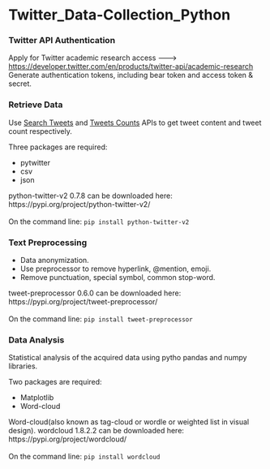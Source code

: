 # Twitter_Data-Collection_Python

### Twitter API Authentication
Apply for Twitter academic research access ---> https://developer.twitter.com/en/products/twitter-api/academic-research</br>
Generate authentication tokens, including bear token and access token & secret. </br>

### Retrieve Data
Use [Search Tweets](https://github.com/YW-2022/Twitter_Data-Collection_Python/blob/master/Twitter_Data%20Collection_Python/tweets_content.py) and [Tweets Counts](https://github.com/YW-2022/Twitter_Data-Collection_Python/blob/master/Twitter_Data%20Collection_Python/count.py) APIs to get tweet content and tweet count respectively.

Three packages are required:
<ul>
  <li>pytwitter</li>
  <li>csv</li>
  <li>json</li>
</ul>
python-twitter-v2 0.7.8 can be downloaded here:
https://pypi.org/project/python-twitter-v2/
</br>
</br>
On the command line: <code>pip install python-twitter-v2</code>
</br>

### Text Preprocessing

<ul>
  <li>Data anonymization.</li>
  <li>Use preprocessor to remove hyperlink, @mention, emoji.</li>
  <li>Remove punctuation, special symbol, common stop-word.</li>
</ul>
tweet-preprocessor 0.6.0 can be downloaded here:
https://pypi.org/project/tweet-preprocessor/
</br>
</br>
On the command line: <code>pip install tweet-preprocessor</code>
</br>

### Data Analysis
Statistical analysis of the acquired data using pytho pandas and numpy libraries.

Two packages are required:
<ul>
  <li>Matplotlib</li>
  <li>Word-cloud</li>
</ul>
Word-cloud(also known as tag-cloud or wordle or weighted list in visual design). wordcloud 1.8.2.2 can be downloaded here:
https://pypi.org/project/wordcloud/
</br>
</br>
On the command line: <code>pip install wordcloud</code>
